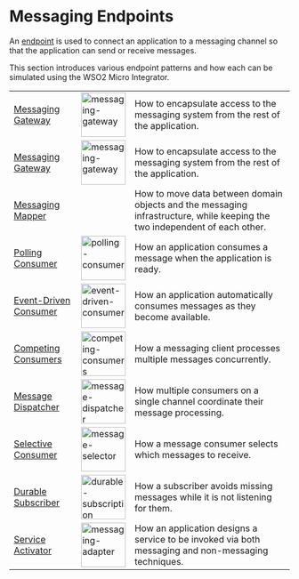 # Messaging Endpoints

An [endpoint]({{base_path}}/learn/enterprise-integration-patterns/messaging-systems/message-endpoint) is used to connect an application to a messaging channel so that the application can send or receive messages.

This section introduces various endpoint patterns and how each can be simulated using the WSO2 Micro Integrator.

<table>
    <tr>
        <td><a href="{{base_path}}/learn/enterprise-integration-patterns/messaging-endpoints/messaging-gateway">Messaging Gateway</a></td>
        <td><a href="{{base_path}}/assets/img/learn/enterprise-integration-patterns/messaging-gateway.png"><img src="{{base_path}}/assets/img/learn/enterprise-integration-patterns/messaging-gateway.png" alt="messaging-gateway" width="80"></a></td>
        <td>How to encapsulate access to the messaging system from the rest of the application.</td>
    </tr>
    <tr>
        <td><a href="{{base_path}}/learn/enterprise-integration-patterns/messaging-endpoints/messaging-gateway">Messaging Gateway</a></td>
        <td><a href="{{base_path}}/assets/img/learn/enterprise-integration-patterns/messaging-gateway.png"><img src="{{base_path}}/assets/img/learn/enterprise-integration-patterns/messaging-gateway.png" alt="messaging-gateway" width="80"></a></td>
        <td>How to encapsulate access to the messaging system from the rest of the application.</td>
    </tr>
    <tr>
        <td><a href="{{base_path}}/learn/enterprise-integration-patterns/messaging-endpoints/messaging-mapper">Messaging Mapper</a></td>
        <td></td>
        <td>How to move data between domain objects and the messaging infrastructure, while keeping the two independent of each other.</td>
    </tr>
    <tr>
        <td><a href="{{base_path}}/learn/enterprise-integration-patterns/messaging-endpoints/polling-consumer">Polling Consumer</a></td>
        <td><a href="{{base_path}}/assets/img/learn/enterprise-integration-patterns/polling-consumer.png"><img src="{{base_path}}/assets/img/learn/enterprise-integration-patterns/polling-consumer.png" alt="polling-consumer" width="80"></a></td>
        <td>How an application consumes a message when the application is ready.</td>
    </tr>
    <tr>
        <td><a href="{{base_path}}/learn/enterprise-integration-patterns/messaging-endpoints/event-driven-consumer">Event-Driven Consumer</a></td>
        <td><a href="{{base_path}}/assets/img/learn/enterprise-integration-patterns/event-driven-consumer.png"><img src="{{base_path}}/assets/img/learn/enterprise-integration-patterns/event-driven-consumer.png" alt="event-driven-consumer" width="80"></a></td>
        <td>How an application automatically consumes messages as they become available.</td>
    </tr>
    <tr>
        <td><a href="{{base_path}}/learn/enterprise-integration-patterns/messaging-endpoints/competing-consumers">Competing Consumers</a></td>
        <td><a href="{{base_path}}/assets/img/learn/enterprise-integration-patterns/competing-consumers.png"><img src="{{base_path}}/assets/img/learn/enterprise-integration-patterns/competing-consumers.png" alt="competing-consumers" width="80"></a></td>
        <td>How a messaging client processes multiple messages concurrently.</td>
    </tr>
    <tr>
        <td><a href="{{base_path}}/learn/enterprise-integration-patterns/messaging-endpoints/message-dispatcher">Message Dispatcher</a></td>
        <td><a href="{{base_path}}/assets/img/learn/enterprise-integration-patterns/message-dispatcher.png"><img src="{{base_path}}/assets/img/learn/enterprise-integration-patterns/message-dispatcher.png" alt="message-dispatcher" width="80"></a></td>
        <td>How multiple consumers on a single channel coordinate their message processing.</td>
    </tr>
    <tr>
        <td><a href="{{base_path}}/learn/enterprise-integration-patterns/messaging-endpoints/selective-consumer">Selective Consumer</a></td>
        <td><a href="{{base_path}}/assets/img/learn/enterprise-integration-patterns/message-selector.png"><img src="{{base_path}}/assets/img/learn/enterprise-integration-patterns/message-selector.png" alt="message-selector" width="80"></a></td>
        <td>How a message consumer selects which messages to receive.</td>
    </tr>
    <tr>
        <td><a href="{{base_path}}/learn/enterprise-integration-patterns/messaging-endpoints/durable-subscriber">Durable Subscriber</a></td>
        <td><a href="{{base_path}}/assets/img/learn/enterprise-integration-patterns/durable-subscription.png"><img src="{{base_path}}/assets/img/learn/enterprise-integration-patterns/durable-subscription.png" alt="durable-subscription" width="80"></a></td>
        <td>How a subscriber avoids missing messages while it is not listening for them.</td>
    </tr>
    <tr>
        <td><a href="{{base_path}}/learn/enterprise-integration-patterns/messaging-endpoints/service-activator">Service Activator</a></td>
        <td><a href="{{base_path}}/assets/img/learn/enterprise-integration-patterns/messaging-adapter.png"><img src="{{base_path}}/assets/img/learn/enterprise-integration-patterns/messaging-adapter.png" alt="messaging-adapter" width="80"></a></td>
        <td>How an application designs a service to be invoked via both messaging and non-messaging techniques.</td>
    </tr>
</table>
